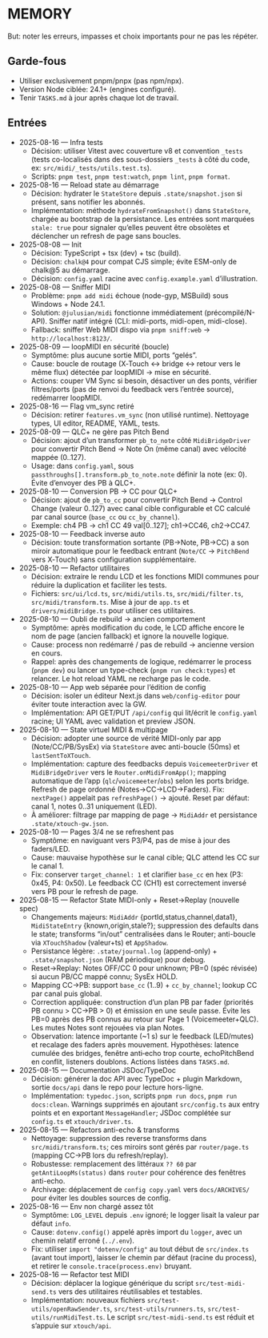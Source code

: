 # MEMORY

But: noter les erreurs, impasses et choix importants pour ne pas les répéter.

## Garde-fous
- Utiliser exclusivement pnpm/pnpx (pas npm/npx).
- Version Node ciblée: 24.1+ (engines configuré). 
- Tenir `TASKS.md` à jour après chaque lot de travail.

## Entrées
 - 2025-08-16 — Infra tests
   - Décision: utiliser Vitest avec couverture v8 et convention `_tests` (tests co-localisés dans des sous-dossiers `_tests` à côté du code, ex: `src/midi/_tests/utils.test.ts`).
   - Scripts: `pnpm test`, `pnpm test:watch`, `pnpm lint`, `pnpm format`.
 - 2025-08-16 — Reload state au démarrage
   - Décision: hydrater le `StateStore` depuis `.state/snapshot.json` si présent, sans notifier les abonnés.
   - Implémentation: méthode `hydrateFromSnapshot()` dans `StateStore`, chargée au bootstrap de la persistance. Les entrées sont marquées `stale: true` pour signaler qu’elles peuvent être obsolètes et déclencher un refresh de page sans boucles.
- 2025-08-08 — Init
  - Décision: TypeScript + tsx (dev) + tsc (build).
  - Décision: `chalk@4` pour compat CJS simple; évite ESM-only de chalk@5 au démarrage.
  - Décision: `config.yaml` racine avec `config.example.yaml` d’illustration.
- 2025-08-08 — Sniffer MIDI
  - Problème: `pnpm add midi` échoue (node-gyp, MSBuild) sous Windows + Node 24.1.
  - Solution: `@julusian/midi` fonctionne immédiatement (précompilé/N-API). Sniffer natif intégré (CLI: midi-ports, midi-open, midi-close).
  - Fallback: sniffer Web MIDI dispo via `pnpm sniff:web` → `http://localhost:8123/`.
 - 2025-08-09 — loopMIDI en sécurité (boucle)
   - Symptôme: plus aucune sortie MIDI, ports “gelés”.
   - Cause: boucle de routage (X‑Touch ↔ bridge ↔ retour vers le même flux) détectée par loopMIDI → mise en sécurité.
   - Actions: couper VM Sync si besoin, désactiver un des ponts, vérifier filtres/ports (pas de renvoi du feedback vers l’entrée source), redémarrer loopMIDI. 
 - 2025-08-16 — Flag vm_sync retiré
   - Décision: retirer `features.vm_sync` (non utilisé runtime). Nettoyage types, UI editor, README, YAML, tests.
 - 2025-08-09 — QLC+ ne gère pas Pitch Bend
   - Décision: ajout d’un transformer `pb_to_note` côté `MidiBridgeDriver` pour convertir Pitch Bend → Note On (même canal) avec vélocité mappée (0..127).
   - Usage: dans `config.yaml`, sous `passthroughs[].transform.pb_to_note.note` définir la note (ex: 0). Évite d’envoyer des PB à QLC+.
  - 2025-08-10 — Conversion PB → CC pour QLC+
    - Décision: ajout de `pb_to_cc` pour convertir Pitch Bend → Control Change (valeur 0..127) avec canal cible configurable et CC calculé par canal source (`base_cc` ou `cc_by_channel`).
    - Exemple: ch4 PB → ch1 CC 49 val[0..127]; ch1→CC46, ch2→CC47.
  - 2025-08-10 — Feedback inverse auto
    - Décision: toute transformation sortante (PB→Note, PB→CC) a son miroir automatique pour le feedback entrant (`Note/CC` → `PitchBend` vers X‑Touch) sans configuration supplémentaire.
  - 2025-08-10 — Refactor utilitaires
    - Décision: extraire le rendu LCD et les fonctions MIDI communes pour réduire la duplication et faciliter les tests.
    - Fichiers: `src/ui/lcd.ts`, `src/midi/utils.ts`, `src/midi/filter.ts`, `src/midi/transform.ts`. Mise à jour de `app.ts` et `drivers/midiBridge.ts` pour utiliser ces utilitaires.
  - 2025-08-10 — Oubli de rebuild → ancien comportement
    - Symptôme: après modification du code, le LCD affiche encore le nom de page (ancien fallback) et ignore la nouvelle logique.
    - Cause: process non redémarré / pas de rebuild → ancienne version en cours.
    - Rappel: après des changements de logique, redémarrer le process (`pnpm dev`) ou lancer un type-check (`pnpm run check:types`) et relancer. Le hot reload YAML ne recharge pas le code.
  - 2025-08-10 — App web séparée pour l’édition de config
    - Décision: isoler un éditeur Next.js dans `web/config-editor` pour éviter toute interaction avec la GW.
    - Implémentation: API GET/PUT `/api/config` qui lit/écrit le `config.yaml` racine; UI YAML avec validation et preview JSON.
  - 2025-08-10 — State virtuel MIDI & multipage
    - Décision: adopter une source de vérité MIDI-only par app (Note/CC/PB/SysEx) via `StateStore` avec anti-boucle (50ms) et `lastSentToXTouch`.
    - Implémentation: capture des feedbacks depuis `VoicemeeterDriver` et `MidiBridgeDriver` vers le `Router.onMidiFromApp()`; mapping automatique de l’app (`qlc`/`voicemeeter`/`obs`) selon les ports bridge. Refresh de page ordonné (Notes→CC→LCD→Faders). Fix: `nextPage()` appelait pas `refreshPage()` → ajouté. Reset par défaut: canal 1, notes 0..31 uniquement (LED).
    - À améliorer: filtrage par mapping de page → `MidiAddr` et persistance `.state/xtouch-gw.json`.
  - 2025-08-10 — Pages 3/4 ne se refreshent pas
    - Symptôme: en naviguant vers P3/P4, pas de mise à jour des faders/LED.
    - Cause: mauvaise hypothèse sur le canal cible; QLC attend les CC sur le canal 1.
    - Fix: conserver `target_channel: 1` et clarifier `base_cc` en hex (P3: 0x45, P4: 0x50). Le feedback CC (CH1) est correctement inversé vers PB pour le refresh de page.
- 2025-08-15 — Refactor State MIDI-only + Reset→Replay (nouvelle spec)
  - Changements majeurs: `MidiAddr` {portId,status,channel,data1}, `MidiStateEntry` {known,origin,stale?}; suppression des defaults dans le state; transforms “in/out” centralisées dans le Router; anti-boucle via `XTouchShadow` (valeur+ts) et `AppShadow`.
  - Persistance légère: `.state/journal.log` (append-only) + `.state/snapshot.json` (RAM périodique) pour debug.
  - Reset→Replay: Notes OFF/CC 0 pour unknown; PB=0 (spéc révisée) si aucun PB/CC mappé connu; SysEx HOLD.
  - Mapping CC→PB: support `base_cc` (1..9) + `cc_by_channel`; lookup CC par canal puis global.
  - Correction appliquée: construction d’un plan PB par fader (priorités PB connu > CC→PB > 0) et émission en une seule passe. Évite les PB=0 après des PB connus au retour sur Page 1 (Voicemeeter+QLC). Les mutes Notes sont rejouées via plan Notes.
  - Observation: latence importante (~1 s) sur le feedback (LED/mutes) et recalage des faders après mouvement. Hypothèses: latence cumulée des bridges, fenêtre anti‑echo trop courte, echoPitchBend en conflit, listeners doublons. Actions listées dans `TASKS.md`.
 - 2025-08-15 — Documentation JSDoc/TypeDoc
   - Décision: générer la doc API avec TypeDoc + plugin Markdown, sortie `docs/api` dans le repo pour lecture hors-ligne.
   - Implémentation: `typedoc.json`, scripts `pnpm run docs`, `pnpm run docs:clean`. Warnings supprimés en ajoutant `src/config.ts` aux entry points et en exportant `MessageHandler`; JSDoc complétée sur `config.ts` et `xtouch/driver.ts`.
 - 2025-08-15 — Refactors anti-echo & transforms
   - Nettoyage: suppression des reverse transforms dans `src/midi/transform.ts`; ces miroirs sont gérés par `router/page.ts` (mapping CC→PB lors du refresh/replay).
   - Robustesse: remplacement des littéraux `?? 60` par `getAntiLoopMs(status)` dans `router` pour cohérence des fenêtres anti-echo.
   - Archivage: déplacement de `config copy.yaml` vers `docs/ARCHIVES/` pour éviter les doubles sources de config.
 - 2025-08-16 — Env non chargé assez tôt
   - Symptôme: `LOG_LEVEL` depuis `.env` ignoré; le logger lisait la valeur par défaut `info`.
   - Cause: `dotenv.config()` appelé après import du `logger`, avec un chemin relatif erroné (`../.env`).
   - Fix: utiliser `import "dotenv/config"` au tout début de `src/index.ts` (avant tout import), laisser le chemin par défaut (racine du process), et retirer le `console.trace(process.env)` bruyant.
- 2025-08-16 — Refactor test MIDI
  - Décision: déplacer la logique générique du script `src/test-midi-send.ts` vers des utilitaires réutilisables et testables.
  - Implémentation: nouveaux fichiers `src/test-utils/openRawSender.ts`, `src/test-utils/runners.ts`, `src/test-utils/runMidiTest.ts`. Le script `src/test-midi-send.ts` est réduit et s’appuie sur `xtouch/api`.